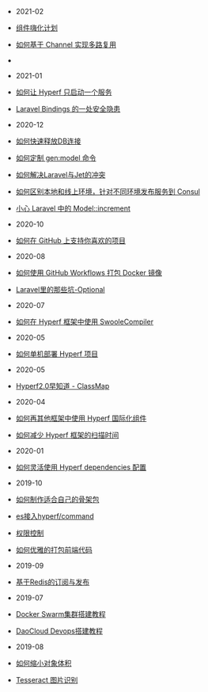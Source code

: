 - 2021-02
- [组件嗨化计划](blogs/happy-join-hyperf.md)
- [如何基于 Channel 实现多路复用](blogs/multiplexing-connections.md)
- 
- 2021-01
- [如何让 Hyperf 只启动一个服务](blogs/how-to-start-one-server-for-hyperf.md)
- [Laravel Bindings 的一处安全隐患](blogs/laravel-bindings-limit.md)

- 2020-12
- [如何快速释放DB连接](blogs/coroutine-waiter.md)
- [如何定制 gen:model 命令](blogs/gen-model-visitor.md)
- [如何解决Laravel与Jet的冲突](blogs/laravel-jet.md)
- [如何区别本地和线上环境，针对不同环境发布服务到 Consul](blogs/service-governance-listener.md)
- [小心 Laravel 中的 Model::increment](blogs/laravel-orm-increment.md)

- 2020-10
- [如何在 GitHub 上支持你喜欢的项目](blogs/how-to-support-favorite-project.md)

- 2020-08
- [如何使用 GitHub Workflows 打包 Docker 镜像](blogs/how-to-use-workflows-build-docker-image.md)
- [Laravel里的那些坑-Optional](blogs/laravel-optional.md)

- 2020-07
- [如何在 Hyperf 框架中使用 SwooleCompiler](blogs/how-to-use-swoole-compiler.md)

- 2020-05
- [如何单机部署 Hyperf 项目](blogs/hyperf-deploy)

- 2020-05
- [Hyperf2.0早知道 - ClassMap](blogs/hyperf2.0-class-map)

- 2020-04
- [如何再其他框架中使用 Hyperf 国际化组件](blogs/how-to-use-translation-in-another-frameworks)
- [如何减少 Hyperf 框架的扫描时间](blogs/how-to-optimize-scan-time)

- 2020-01
- [如何灵活使用 Hyperf dependencies 配置](blogs/how-to-use-dependencies)

- 2019-10
- [如何制作适合自己的骨架包](blogs/create-skeketon)
- [es接入hyperf/command](blogs/easyswoole-command)
- [权限控制](blogs/auth-control)
- [如何优雅的打包前端代码](blogs/how-to-build-frontend-package)

- 2019-09
- [基于Redis的订阅与发布](blogs/demo-redis-subscribe)

- 2019-07
- [Docker Swarm集群搭建教程](blogs/docker-swarm)
- [DaoCloud Devops搭建教程](blogs/daocloud)

- 2019-08
- [如何缩小对象体积](blogs/generate)
- [Tesseract 图片识别](blogs/tesseract)
